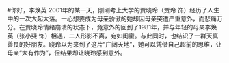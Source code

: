 #你好，李焕英
2001年的某一天，刚刚考上大学的贾晓玲（贾玲 饰）经历了人生中的一次大起大落。一心想要成为母亲骄傲的她却因母亲突遭严重意外，而悲痛万分。在贾晓玲情绪崩溃的状态下，竟意外的回到了1981年，并与年轻的母亲李焕英（张小斐 饰）相遇，二人形影不离，宛如闺蜜。与此同时，也结识了一群天真善良的好朋友。晓玲以为来到了这片“广阔天地”，她可以凭借自己超前的思维，让母亲“大有作为”，但结果却让晓玲感到意外。
